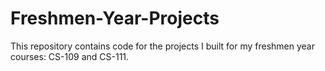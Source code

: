 # Freshmen-Year-Projects
This repository contains code for the projects I built for my freshmen year courses: CS-109 and CS-111.
